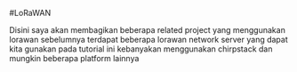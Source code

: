 #LoRaWAN

Disini saya akan membagikan beberapa related project yang menggunakan lorawan
sebelumnya terdapat beberapa lorawan network server yang dapat kita gunakan
pada tutorial ini kebanyakan menggunakan chirpstack dan mungkin beberapa platform lainnya 
